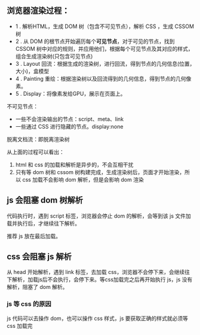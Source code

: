 ## 浏览器渲染过程：
- 1 . 解析HTML，生成 DOM 树（包含不可见节点），解析 CSS ，生成 CSSOM 树
- 2 . 从 DOM 的根节点开始遍历每个**可见节点**，对于可见的节点，找到 CSSOM 树中对应的规则，并应用他们，根据每个可见节点及其对应的样式，组合生成渲染树(只包含可见节点)
- 3 . Layout 回流：根据生成的渲染树，进行回流，得到节点的几何信息(位置，大小)，盒模型
- 4 . Painting 重绘：根据渲染树以及回流得到的几何信息，得到节点的几何像素。
- 5 . Display：将像素发给GPU，展示在页面上。

不可见节点：
  - 一些不会渲染输出的节点：script、meta、link
  - 一些通过 CSS 进行隐藏的节点。display:none

脱离文档流：即脱离渲染树

从上面的过程可以看出：
1. html 和 css 的加载和解析是异步的，不会互相干扰
2. 只有等 dom 树和 cssom 树构建完成，生成渲染树后，页面才开始渲染，所以 css 加载不会影响 dom 解析，但是会影响 dom 渲染

## js 会阻塞 dom 树解析
代码执行时，遇到 script 标签，浏览器会停止 dom 的解析，会等到该 js 文件加载并执行后，才继续往下解析。

推荐 js 放在最后加载。

## css 会阻塞 js 解析
从 head 开始解析，遇到 link 标签，去加载 css，浏览器不会停下来，会继续往下解析，加载js后不会执行，会停下来。等css加载完之后再开始执行 js，js 没有解析，阻塞了 dom 解析。

### js 等 css 的原因
js 代码可以去操作 dom，也可以操作 css 样式，js 要获取正确的样式就必须等 css 加载完

